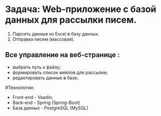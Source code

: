 # Задача: Web-приложение с базой данных для рассылки писем.
1) Парсить данные из Excel в базу данных.
2) Отправка писем (массовая).

## Все управление на веб-странице :
 - выбрать путь к файлу;
 - формировать список мейлов для рассылки;
 - редактировать данные в базе;

#Технологии:
- Front-end - Vaadin;
- Back-end - Spring (Spring-Boot)
- База данных - PostgreSQL (MySQL)
